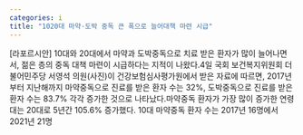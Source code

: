 ```yaml
---
categories: i
title: "1020대 마약·도박 중독 큰 폭으로 늘어대책 마련 시급"
---
```

[라포르시안] 10대와 20대에서 마약과 도박중독으로 치료 받은 환자가 많이 늘어나면서, 젊은 층의 중독 대책 마련이 시급하다는 지적이 나왔다.4일 국회 보건복지위원회 더불어민주당 서영석 의원(사진)이 건강보험심사평가원에서 받은 자료에 따르면, 2017년부터 지난해까지 마약중독으로 진료를 받은 환자 수는 32%, 도박중독으로 진료를 받은 환자 수는 83.7% 각각 증가한 것으로 나타났다.마약중독 환자가 가장 많이 증가한 연령대는 20대로 5년간 105.6% 증가했다. 10대 마약중독 환자 수는 2017년 16명에서 2021년 21명